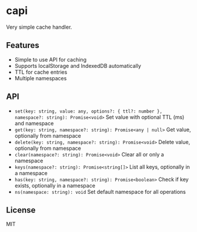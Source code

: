 # capi

Very simple cache handler.

## Features
- Simple to use API for caching
- Supports localStorage and IndexedDB automatically
- TTL for cache entries
- Multiple namespaces

## API
- `set(key: string, value: any, options?: { ttl?: number }, namespace?: string): Promise<void>` Set value with optional TTL (ms) and namespace
- `get(key: string, namespace?: string): Promise<any | null>` Get value, optionally from namespace
- `delete(key: string, namespace?: string): Promise<void>` Delete value, optionally from namespace
- `clear(namespace?: string): Promise<void>` Clear all or only a namespace
- `keys(namespace?: string): Promise<string[]>` List all keys, optionally in a namespace
- `has(key: string, namespace?: string): Promise<boolean>` Check if key exists, optionally in a namespace
- `ns(namespace: string): void` Set default namespace for all operations

## License
MIT
